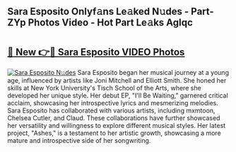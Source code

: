 ## Sara Esposito Onlyf𝚊ns Le𝚊ked N𝚞des - Part-ZYp Photos Video - Hot Part Le𝚊ks AgIqc

# <h2><a href="http://ab36379.deff.icu/?id=Sara+Esposito">🔗 New 👉🔴 Sara Esposito VIDEO Photos</a></h2>

[![Sara Esposito N𝚞des](https://i.imgur.com/rIISA9y.gif)](http://ab36379.deff.icu/?id=Sara+Esposito)
Sara Esposito began her musical journey at a young age, influenced by artists like Joni Mitchell and Elliott Smith. She honed her skills at New York University's Tisch School of the Arts, where she developed her unique style. Her debut EP, "I'll Be Waiting," garnered critical acclaim, showcasing her introspective lyrics and mesmerizing melodies. Sara Esposito has collaborated with various artists, including mxmtoon, Chelsea Cutler, and Claud. These collaborations have further showcased her versatility and willingness to explore different musical styles. Her latest project, "Ashes," is a testament to her artistic growth, showcasing a more mature and introspective side of her songwriting.
